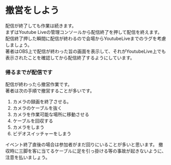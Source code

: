 # 撤営をしよう

配信が終了しても作業は続きます。  
まずはYoutube Liveの管理コンソールから配信終了を押して配信を終えます。  
配信終了押した瞬間に配信が終わるので会場からYoutubeLiveまでのラグを考慮しましょう。  
著者はOBS上で配信が終わった旨の画面を表示して、それがYoutubeLive上でも表示されたことを確認してから配信終了するようにしています。  


### 帰るまでが配信です
配信が終わったら撤営作業です。  
著者は次の手順で撤営することが多いです。

1. カメラの録画を終了させる。
2. カメラのケーブルを抜く
3. カメラを作業可能な場所に移動させる
4. ケーブルを回収する
5. カメラをしまう
6. ビデオスイッチャーをしまう

イベント終了直後の場合は参加者がまだ回りにいることが多いと思います。 撤収時に三脚を客に当てるケーブルに足を引っ掛ける等の事故が起きないように、注意を払いましょう。

